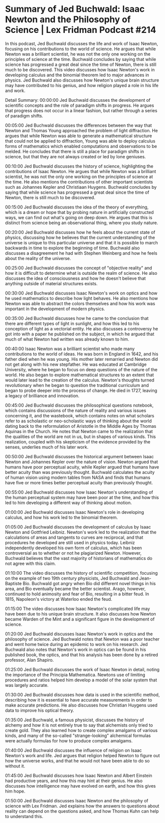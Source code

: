 # Summary of Jed Buchwald: Isaac Newton and the Philosophy of Science | Lex Fridman Podcast #214

In this podcast, Jed Buchwald discusses the life and work of Isaac Newton, focusing on his contributions to the world of science. He argues that while Newton was a brilliant scientist, he was not the only one working on the principles of science at the time. Buchwald concludes by saying that while science has progressed a great deal since the time of Newton, there is still much to be discovered.
This video discusses how Isaac Newton's work in developing calculus and the binomial theorem led to major advances in physics. Jed Buchwald also discusses how Newton's unique brain structure may have contributed to his genius, and how religion played a role in his life and work.

Detail Summary: 
00:00:00
Jed Buchwald discusses the development of scientific concepts and the role of paradigm shifts in progress. He argues that progress does not occur in a linear fashion, but rather through a series of paradigm shifts.

00:05:00
Jed Buchwald discusses the differences between the way that Newton and Thomas Young approached the problem of light diffraction. He argues that while Newton was able to generate a mathematical structure that could not be applied to diffraction, Young was able to deploy calculus forms of mathematics which enabled computations and observations to be melded. He concludes that there is still a place for paradigm shifts in science, but that they are not always created or led by lone geniuses.

00:10:00
Jed Buchwald discusses the history of science, highlighting the contributions of Isaac Newton. He argues that while Newton was a brilliant scientist, he was not the only one working on the principles of science at the time. He also mentions the contributions of other important scientists such as Johannes Kepler and Christiaan Huygens. Buchwald concludes by saying that while science has progressed a great deal since the time of Newton, there is still much to be discovered.

00:15:00
Jed Buchwald discusses the idea of the theory of everything, which is a dream or hope that by probing nature in artificially constructed ways, we can find out what's going on deep down. He argues that this is distinct from science being an observational thing, where you study nature.

00:20:00
Jed Buchwald discusses how he feels about the current state of physics, discussing how he believes that the current understanding of the universe is unique to this particular universe and that it is possible to march backwards in time to explore the beginning of time. Buchwald also discusses a disagreement he had with Stephen Weinberg and how he feels about the reality of the universe.

00:25:00
Jed Buchwald discusses the concept of "objective reality" and how it is difficult to determine what is outside the realm of science. He also discusses the idea of consciousness and how he doesn't believe that anything outside of material structures exists.

00:30:00
Jed Buchwald discusses Isaac Newton's work on optics and how he used mathematics to describe how light behaves. He also mentions how Newton was able to abstract the colors themselves and how his work was important in the development of modern physics.

00:35:00
Jed Buchwald discusses how he came to the conclusion that there are different types of light in sunlight, and how this led to his conception of light as a vectorial entity. He also discusses a controversy he got into with a paper he published on the subject, in which he argued that much of what Newton had written was already known to him.

00:40:00
Isaac Newton was a brilliant scientist who made many contributions to the world of ideas. He was born in England in 1642, and his father died when he was young. His mother later remarried and Newton did not get along with his new stepfather. He was educated at Cambridge University, where he began to focus on deep questions of the nature of the world. He also began to explore mathematical structures to an extent that would later lead to the creation of the calculus. Newton's thoughts turned revolutionary when he began to question the traditional curriculum and began to probe deeper into the process of change. He died in 1727, leaving a legacy of brilliance and innovation.

00:45:00
Jed Buchwald discusses the philosophical questions notebook, which contains discussions of the nature of reality and various issues concerning it, and the wastebook, which contains notes on what scholars refer to as scholastic or neo-scholastic ways of thinking about the world dating back to the reformulation of Aristotle in the Middle Ages by Thomas Aquinas in the Church. He notes that Newton came to the realization that the qualities of the world are not in us, but in shapes of various kinds. This realization, coupled with his skepticism of the evidence provided by the senses, underlies much of his later work.

00:50:00
Jed Buchwald discusses the historical argument between Isaac Newton and Johannes Kepler over the nature of vision. Newton argued that humans have poor perceptual acuity, while Kepler argued that humans have better acuity than was previously thought. Buchwald calculates the acuity of human vision using modern tables from NASA and finds that humans have five or more times better perceptual acuity than previously thought.

00:55:00
Jed Buchwald discusses how Isaac Newton's understanding of the human perceptual system may have been poor at the time, and how this led to him developing a different way of thinking about motion.

01:00:00
Jed Buchwald discusses Isaac Newton's role in developing calculus, and how his work led to the binomial theorem.

01:05:00
Jed Buchwald discusses the development of calculus by Isaac Newton and Gottfried Leibniz. Newton's work led to the realization that the calculations of areas and tangents to curves are reciprocal, and that procedures he developed are still used in physics today. Leibniz independently developed his own form of calculus, which has been controversial as to whether or not he plagiarized Newton. However, Buchwald believes that the vast majority of historians of mathematics do not agree with this claim.

01:10:00
The video discusses the history of scientific competition, focusing on the example of two 19th century physicists, Jed Buchwald and Jean-Baptiste Bio. Buchwald got angry when Bio did different novel things in his area, and Bio eventually became the better scientist. Arago, however, continued to hold animosity and fear of Bio, resulting in a bitter feud. In 1815, Napoleon's victory at Waterloo ended the feud.

01:15:00
The video discusses how Isaac Newton's complicated life may have been due to his unique brain structure. It also discusses how Newton became Warden of the Mint and a significant figure in the development of science.

01:20:00
Jed Buchwald discusses Isaac Newton's work in optics and the philosophy of science. Jed Buchwald notes that Newton was a poor teacher and went home twice during an epidemic to work on his research. Jed Buchwald also notes that Newton's work in optics can be found in his published book, the optics, and that his analysis has been done by a retired professor, Alan Shapiro.

01:25:00
Jed Buchwald discusses the work of Isaac Newton in detail, noting the importance of the Principia Mathematica. Newtons use of limiting procedures and ratios helped him develop a model of the solar system that was largely accurate.

01:30:00
Jed Buchwald discusses how data is used in the scientific method, describing how it is essential to have accurate measurements in order to make accurate predictions. He also discusses how Christian Huygens used data to improve his optical theory.

01:35:00
Jed Buchwald, a famous physicist, discusses the history of alchemy and how it is not entirely true to say that alchemists only tried to create gold. They also learned how to create complex amalgams of various kinds, and many of the so-called "strange-looking" alchemical formulas were actually formulas for how to produce complex amalgams.

01:40:00
Jed Buchwald discusses the influence of religion on Isaac Newton's work and life. Jed argues that religion helped Newton to figure out how the universe works, and that he would not have been able to do so without it.

01:45:00
Jed Buchwald discusses how Isaac Newton and Albert Einstein had productive years, and how this may hint at their genius. He also discusses how intelligence may have evolved on earth, and how this gives him hope.

01:50:00
Jed Buchwald discusses Isaac Newton and the philosophy of science with Lex Fridman. Jed explains how the answers to questions about reality can depend on the questions asked, and how Thomas Kuhn can help to understand this.

